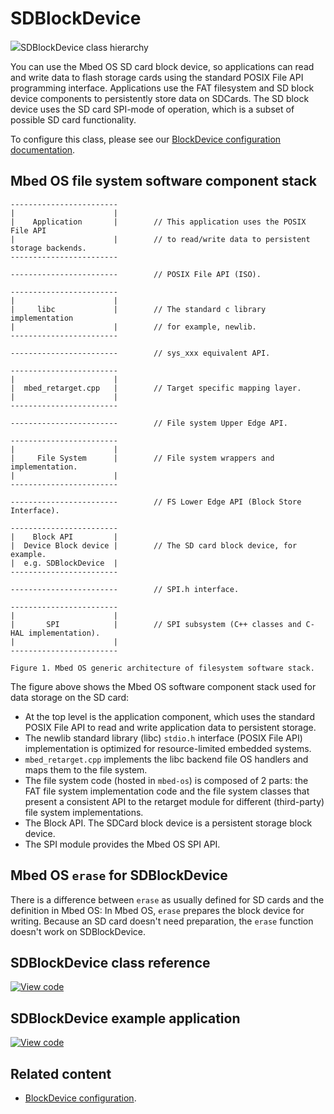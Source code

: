 # SDBlockDevice

<span class="images">![](https://os.mbed.com/docs/development/mbed-os-api-doxy/class_s_d_block_device.png)<span>SDBlockDevice class hierarchy</span></span>

You can use the Mbed OS SD card block device, so applications can read and write data to flash storage cards using the standard POSIX File API programming interface. Applications use the FAT filesystem and SD block device components to persistently store data on SDCards. The SD block device uses the SD card SPI-mode of operation, which is a subset of possible SD card functionality.

To configure this class, please see our [BlockDevice configuration documentation](../reference/storage.html#blockdevice-default-configuration).

## Mbed OS file system software component stack


    ------------------------
    |                      |
    |    Application       |        // This application uses the POSIX File API
    |                      |        // to read/write data to persistent storage backends.
    ------------------------

    ------------------------        // POSIX File API (ISO).

    ------------------------
    |                      |
    |     libc             |        // The standard c library implementation
    |                      |        // for example, newlib.
    ------------------------

    ------------------------        // sys_xxx equivalent API.

    ------------------------
    |                      |
    |  mbed_retarget.cpp   |        // Target specific mapping layer.
    |                      |
    ------------------------

    ------------------------        // File system Upper Edge API.

    ------------------------
    |                      |
    |     File System      |        // File system wrappers and implementation.
    |                      |
    ------------------------

    ------------------------        // FS Lower Edge API (Block Store Interface).

    ------------------------
    |    Block API         |
    |  Device Block device |        // The SD card block device, for example.
    |  e.g. SDBlockDevice  |
    ------------------------

    ------------------------        // SPI.h interface.

    ------------------------
    |                      |
    |       SPI            |        // SPI subsystem (C++ classes and C-HAL implementation).
    |                      |
    ------------------------

    Figure 1. Mbed OS generic architecture of filesystem software stack.

The figure above shows the Mbed OS software component stack used for data storage on the SD card:

- At the top level is the application component, which uses the standard POSIX File API to read and write application data to persistent storage.
- The newlib standard library (libc) `stdio.h` interface (POSIX File API) implementation is optimized for resource-limited embedded systems.
- `mbed_retarget.cpp` implements the libc backend file OS handlers and maps them to the file system.
- The file system code (hosted in `mbed-os`) is composed of 2 parts: the FAT file system implementation code and the file system classes that present a consistent API to the retarget module for different (third-party) file system implementations.
- The Block API. The SDCard block device is a persistent storage block device.
- The SPI module provides the Mbed OS SPI API.

## Mbed OS `erase` for SDBlockDevice

There is a difference between `erase` as usually defined for SD cards and the definition in Mbed OS: In Mbed OS, `erase` prepares the block device for writing. Because an SD card doesn't need preparation, the `erase` function doesn't work on SDBlockDevice.

## SDBlockDevice class reference

[![View code](https://www.mbed.com/embed/?type=library)](https://os.mbed.com/docs/development/mbed-os-api-doxy/class_s_d_block_device.html)

## SDBlockDevice example application

[![View code](https://www.mbed.com/embed/?url=https://github.com/ARMmbed/mbed-os-examples-docs_only/blob/master/blockdevices/SDBlockDevice)](https://github.com/ARMmbed/mbed-os-examples-docs_only/blob/master/blockdevices/SDBlockDevice/main.cpp)

## Related content

- [BlockDevice configuration](../reference/storage.html#blockdevice-default-configuration).
